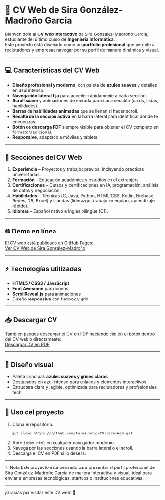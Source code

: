 # 🌟 CV Web de Sira González-Madroño García

Bienvenido/a al **CV web interactivo** de Sira González-Madroño García, estudiante del último curso de **Ingeniería Informática**.  
Este proyecto está diseñado como un **portfolio profesional** que permite a reclutadores y empresas navegar por su perfil de manera dinámica y visual.

---

## 💻 Características del CV Web

- **Diseño profesional y moderno**, con paleta de **azules suaves** y detalles en azul intenso.  
- **Navegación lateral fija** para acceder rápidamente a cada sección.  
- **Scroll suave** y animaciones de entrada para cada sección (cards, listas, habilidades).  
- **Barras de habilidades animadas** que se llenan al hacer scroll.  
- **Resalte de la sección activa** en la barra lateral para identificar dónde te encuentras.  
- **Botón de descarga PDF** siempre visible para obtener el CV completo en formato tradicional.  
- **Responsive**, adaptado a móviles y tablets.

---

## 🚀 Secciones del CV Web

1. **Experiencia** – Proyectos y trabajos previos, incluyendo prácticas universitarias.  
2. **Formación** – Educación académica y estudios en el extranjero.  
3. **Certificaciones** – Cursos y certificaciones en IA, programación, análisis de datos y negociación.  
4. **Habilidades** – Técnicas (C, Java, Python, HTML/CSS, Kotlin, Firebase, Redes, DB, Excel) y blandas (liderazgo, trabajo en equipo, aprendizaje rápido).  
5. **Idiomas** – Español nativo e Inglés bilingüe (C1).

---

## 🌐 Demo en línea

El CV web está publicado en GitHub Pages:  
[Ver CV Web de Sira González-Madroño](https://siraglez.github.io/webCV/)

---

## ⚡ Tecnologías utilizadas

- **HTML5 / CSS3 / JavaScript**  
- **Font Awesome** para iconos  
- **ScrollReveal.js** para animaciones  
- Diseño **responsive** con flexbox y grid

---

## 📥 Descargar CV

También puedes descargar el CV en PDF haciendo clic en el botón dentro del CV web o directamente:  
[Descargar CV en PDF](CV_Sira.pdf)

---

## 🎨 Diseño visual

- Paleta principal: **azules suaves y grises claros**  
- Destacados en azul intenso para enlaces y elementos interactivos  
- Estructura clara y legible, optimizada para reclutadores y profesionales tech  

---

## 📌 Uso del proyecto

1. Clona el repositorio:
```bash
   git clone https://github.com/tu-usuario/CV-Sira-Web.git
```
2. Abre `index.html` en cualquier navegador moderno.
3. Navega por las secciones usando la barra lateral o el scroll.
4. Descarga el CV en PDF si lo deseas.

---

✨ Nota
Este proyecto está pensado para presentar el perfil profesional de Sira González-Madroño García de manera interactiva y visual, ideal para enviar a empresas tecnológicas, startups o instituciones educativas.

---

¡Gracias por visitar este CV web! 🚀

